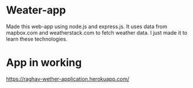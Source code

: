 # Weater-app
Made this web-app using node.js and express.js. It uses data from mapbox.com and weatherstack.com to fetch weather data. I just made it to learn these technologies.

# App in working

https://raghav-wether-application.herokuapp.com/
